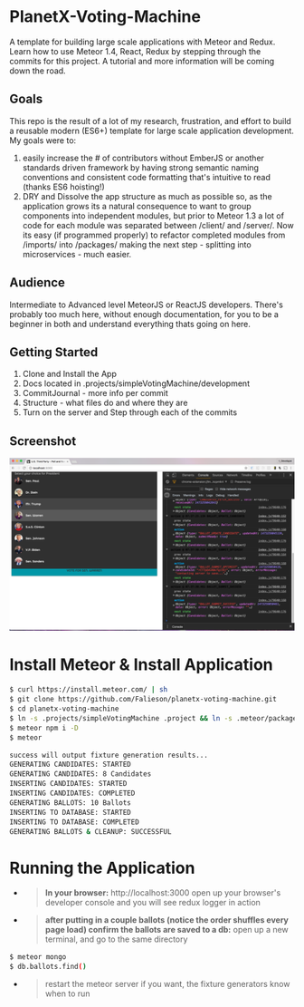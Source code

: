 # PlanetX-Voting-Machine
A template for building large scale applications with Meteor and Redux. Learn how to use Meteor 1.4, React, Redux by stepping through the commits for this project. A tutorial and more information will be coming down the road.

## Goals
This repo is the result of a lot of my research, frustration, and effort to build a reusable modern (ES6+) template for large scale application development. My goals were to:

1. easily increase the # of contributors without EmberJS or another standards driven framework by having strong semantic naming conventions and consistent code formatting that's intuitive to read (thanks ES6 hoisting!)
1. DRY and Dissolve the app structure as much as possible so, as the application grows its a natural consequence to want to group components into independent modules, but prior to Meteor 1.3 a lot of code for each module was separated between /client/ and /server/. Now its easy (if programmed properly) to refactor completed modules from /imports/ into /packages/ making the next step - splitting into microservices - much easier.

## Audience
Intermediate to Advanced level MeteorJS or ReactJS developers. There's probably too much here, without enough documentation, for you to be a beginner in both and understand everything thats going on here.

## Getting Started
1. Clone and Install the App
1. Docs located in .projects/simpleVotingMachine/development
  1. CommitJournal - more info per commit
  1. Structure     - what files do and where they are
1. Turn on the server and Step through each of the commits

## Screenshot
![Screenshot](/.projects/simpleVotingMachine/product/screenshots/svm_epic-1-complete_20160907.png)

# Install Meteor & Install Application
```bash
$ curl https://install.meteor.com/ | sh
$ git clone https://github.com/Falieson/planetx-voting-machine.git
$ cd planetx-voting-machine
$ ln -s .projects/simpleVotingMachine .project && ln -s .meteor/packages meteor_packages && ls -lsa
$ meteor npm i -D
$ meteor
```

```bash
success will output fixture generation results...
GENERATING CANDIDATES: STARTED
GENERATING CANDIDATES: 8 Candidates
INSERTING CANDIDATES: STARTED
INSERTING CANDIDATES: COMPLETED
GENERATING BALLOTS: 10 Ballots
INSERTING TO DATABASE: STARTED
INSERTING TO DATABASE: COMPLETED
GENERATING BALLOTS & CLEANUP: SUCCESSFUL
```

#  Running the Application
- > **In your browser:**  http://localhost:3000
open up your browser's developer console and you will see redux logger in action

- > **after putting in a couple ballots (notice the order shuffles every page load)
confirm the ballots are saved to a db:** open up a new terminal, and go to the same directory
```bash
$ meteor mongo
$ db.ballots.find()
```
- > restart the meteor server if you want, the fixture generators know when to run

